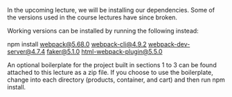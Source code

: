 In the upcoming lecture, we will be installing our dependencies. Some of the versions used in the course lectures have since broken.

Working versions can be installed by running the following instead:

npm install webpack@5.68.0 webpack-cli@4.9.2 webpack-dev-server@4.7.4 faker@5.1.0 html-webpack-plugin@5.5.0

An optional boilerplate for the project built in sections 1 to 3 can be found attached to this lecture as a zip file. If you choose to use the boilerplate, change into each directory (products, container, and cart) and then run npm install.